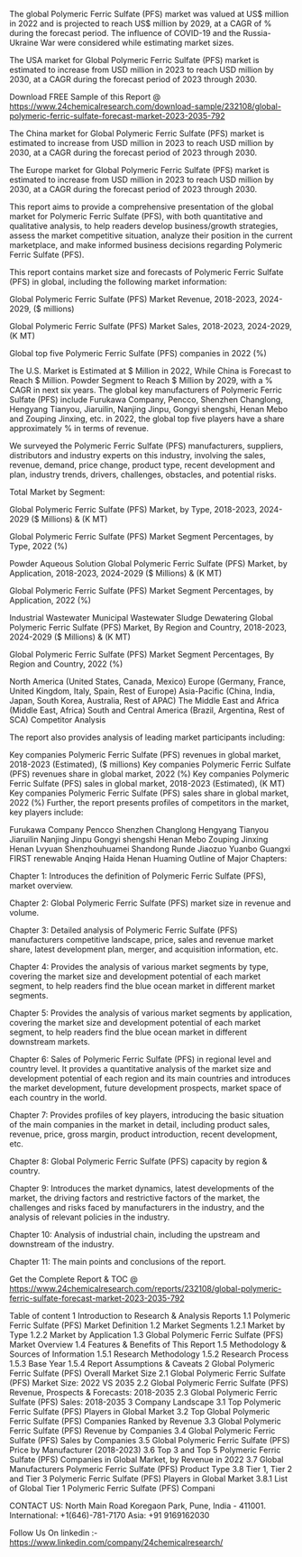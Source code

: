 The global Polymeric Ferric Sulfate (PFS) market was valued at US$ million in 2022 and is projected to reach US$ million by 2029, at a CAGR of % during the forecast period. The influence of COVID-19 and the Russia-Ukraine War were considered while estimating market sizes.

The USA market for Global Polymeric Ferric Sulfate (PFS) market is estimated to increase from USD million in 2023 to reach USD million by 2030, at a CAGR during the forecast period of 2023 through 2030.

Download FREE Sample of this Report @ https://www.24chemicalresearch.com/download-sample/232108/global-polymeric-ferric-sulfate-forecast-market-2023-2035-792

The China market for Global Polymeric Ferric Sulfate (PFS) market is estimated to increase from USD million in 2023 to reach USD million by 2030, at a CAGR during the forecast period of 2023 through 2030.

The Europe market for Global Polymeric Ferric Sulfate (PFS) market is estimated to increase from USD million in 2023 to reach USD million by 2030, at a CAGR during the forecast period of 2023 through 2030.

This report aims to provide a comprehensive presentation of the global market for Polymeric Ferric Sulfate (PFS), with both quantitative and qualitative analysis, to help readers develop business/growth strategies, assess the market competitive situation, analyze their position in the current marketplace, and make informed business decisions regarding Polymeric Ferric Sulfate (PFS).

This report contains market size and forecasts of Polymeric Ferric Sulfate (PFS) in global, including the following market information:

Global Polymeric Ferric Sulfate (PFS) Market Revenue, 2018-2023, 2024-2029, ($ millions)

Global Polymeric Ferric Sulfate (PFS) Market Sales, 2018-2023, 2024-2029, (K MT)

Global top five Polymeric Ferric Sulfate (PFS) companies in 2022 (%)

The U.S. Market is Estimated at $ Million in 2022, While China is Forecast to Reach $ Million.
Powder Segment to Reach $ Million by 2029, with a % CAGR in next six years.
The global key manufacturers of Polymeric Ferric Sulfate (PFS) include Furukawa Company, Pencco, Shenzhen Changlong, Hengyang Tianyou, Jiaruilin, Nanjing Jinpu, Gongyi shengshi, Henan Mebo and Zouping Jinxing, etc. in 2022, the global top five players have a share approximately % in terms of revenue.

We surveyed the Polymeric Ferric Sulfate (PFS) manufacturers, suppliers, distributors and industry experts on this industry, involving the sales, revenue, demand, price change, product type, recent development and plan, industry trends, drivers, challenges, obstacles, and potential risks.

Total Market by Segment:

Global Polymeric Ferric Sulfate (PFS) Market, by Type, 2018-2023, 2024-2029 ($ Millions) & (K MT)

Global Polymeric Ferric Sulfate (PFS) Market Segment Percentages, by Type, 2022 (%)

Powder
Aqueous Solution
Global Polymeric Ferric Sulfate (PFS) Market, by Application, 2018-2023, 2024-2029 ($ Millions) & (K MT)

Global Polymeric Ferric Sulfate (PFS) Market Segment Percentages, by Application, 2022 (%)

Industrial Wastewater
Municipal Wastewater
Sludge Dewatering
Global Polymeric Ferric Sulfate (PFS) Market, By Region and Country, 2018-2023, 2024-2029 ($ Millions) & (K MT)

Global Polymeric Ferric Sulfate (PFS) Market Segment Percentages, By Region and Country, 2022 (%)

North America (United States, Canada, Mexico)
Europe (Germany, France, United Kingdom, Italy, Spain, Rest of Europe)
Asia-Pacific (China, India, Japan, South Korea, Australia, Rest of APAC)
The Middle East and Africa (Middle East, Africa)
South and Central America (Brazil, Argentina, Rest of SCA)
Competitor Analysis

The report also provides analysis of leading market participants including:

Key companies Polymeric Ferric Sulfate (PFS) revenues in global market, 2018-2023 (Estimated), ($ millions)
Key companies Polymeric Ferric Sulfate (PFS) revenues share in global market, 2022 (%)
Key companies Polymeric Ferric Sulfate (PFS) sales in global market, 2018-2023 (Estimated), (K MT)
Key companies Polymeric Ferric Sulfate (PFS) sales share in global market, 2022 (%)
Further, the report presents profiles of competitors in the market, key players include:

Furukawa Company
Pencco
Shenzhen Changlong
Hengyang Tianyou
Jiaruilin
Nanjing Jinpu
Gongyi shengshi
Henan Mebo
Zouping Jinxing
Henan Lvyuan
Shenzhouhuamei
Shandong Runde
Jiaozuo Yuanbo
Guangxi FIRST renewable
Anqing Haida
Henan Huaming
Outline of Major Chapters:

Chapter 1: Introduces the definition of Polymeric Ferric Sulfate (PFS), market overview.

Chapter 2: Global Polymeric Ferric Sulfate (PFS) market size in revenue and volume.

Chapter 3: Detailed analysis of Polymeric Ferric Sulfate (PFS) manufacturers competitive landscape, price, sales and revenue market share, latest development plan, merger, and acquisition information, etc.

Chapter 4: Provides the analysis of various market segments by type, covering the market size and development potential of each market segment, to help readers find the blue ocean market in different market segments.

Chapter 5: Provides the analysis of various market segments by application, covering the market size and development potential of each market segment, to help readers find the blue ocean market in different downstream markets.

Chapter 6: Sales of Polymeric Ferric Sulfate (PFS) in regional level and country level. It provides a quantitative analysis of the market size and development potential of each region and its main countries and introduces the market development, future development prospects, market space of each country in the world.

Chapter 7: Provides profiles of key players, introducing the basic situation of the main companies in the market in detail, including product sales, revenue, price, gross margin, product introduction, recent development, etc.

Chapter 8: Global Polymeric Ferric Sulfate (PFS) capacity by region & country.

Chapter 9: Introduces the market dynamics, latest developments of the market, the driving factors and restrictive factors of the market, the challenges and risks faced by manufacturers in the industry, and the analysis of relevant policies in the industry.

Chapter 10: Analysis of industrial chain, including the upstream and downstream of the industry.

Chapter 11: The main points and conclusions of the report.

Get the Complete Report & TOC @ https://www.24chemicalresearch.com/reports/232108/global-polymeric-ferric-sulfate-forecast-market-2023-2035-792

Table of content
1 Introduction to Research & Analysis Reports
1.1 Polymeric Ferric Sulfate (PFS) Market Definition
1.2 Market Segments
1.2.1 Market by Type
1.2.2 Market by Application
1.3 Global Polymeric Ferric Sulfate (PFS) Market Overview
1.4 Features & Benefits of This Report
1.5 Methodology & Sources of Information
1.5.1 Research Methodology
1.5.2 Research Process
1.5.3 Base Year
1.5.4 Report Assumptions & Caveats
2 Global Polymeric Ferric Sulfate (PFS) Overall Market Size
2.1 Global Polymeric Ferric Sulfate (PFS) Market Size: 2022 VS 2035
2.2 Global Polymeric Ferric Sulfate (PFS) Revenue, Prospects & Forecasts: 2018-2035
2.3 Global Polymeric Ferric Sulfate (PFS) Sales: 2018-2035
3 Company Landscape
3.1 Top Polymeric Ferric Sulfate (PFS) Players in Global Market
3.2 Top Global Polymeric Ferric Sulfate (PFS) Companies Ranked by Revenue
3.3 Global Polymeric Ferric Sulfate (PFS) Revenue by Companies
3.4 Global Polymeric Ferric Sulfate (PFS) Sales by Companies
3.5 Global Polymeric Ferric Sulfate (PFS) Price by Manufacturer (2018-2023)
3.6 Top 3 and Top 5 Polymeric Ferric Sulfate (PFS) Companies in Global Market, by Revenue in 2022
3.7 Global Manufacturers Polymeric Ferric Sulfate (PFS) Product Type
3.8 Tier 1, Tier 2 and Tier 3 Polymeric Ferric Sulfate (PFS) Players in Global Market
3.8.1 List of Global Tier 1 Polymeric Ferric Sulfate (PFS) Compani

CONTACT US:
North Main Road Koregaon Park, Pune, India - 411001.
International: +1(646)-781-7170
Asia: +91 9169162030

Follow Us On linkedin :- https://www.linkedin.com/company/24chemicalresearch/
